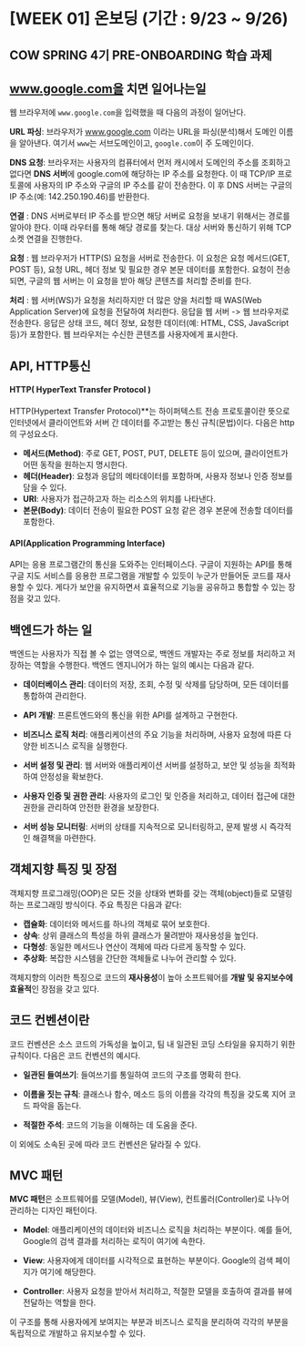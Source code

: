 # [WEEK 01] 온보딩 (기간 : 9/23 ~ 9/26)

## COW SPRING 4기 PRE-ONBOARDING 학습 과제


## www.google.com을 치면 일어나는일

웹 브라우저에 `www.google.com`을 입력했을 때 다음의 과정이 일어난다. 

**URL 파싱**:  브라우저가 www.google.com 이라는 URL을 파싱(분석)해서 도메인 이름을 알아낸다. 여기서 `www`는 서브도메인이고, `google.com`이 주 도메인이다.

**DNS 요청**:  브라우저는 사용자의 컴퓨터에서 먼저 캐시에서 도메인의 주소를 조회하고 없다면 **DNS 서버**에 google.com에 해당하는 IP 주소를 요청한다. 이 때 TCP/IP 프로토콜에 사용자의 IP 주소와 구글의 IP 주소를 같이 전송한다. 이 후 DNS 서버는 구글의 IP 주소(예: 142.250.190.46)를 반환한다. 

**연결** : DNS 서버로부터 IP 주소를 받으면 해당 서버로 요청을 보내기 위해서는 경로를 알아야 한다. 이때 라우터를 통해 해당 경로를 찾는다. 대상 서버와 통신하기 위해 TCP 소켓 연결을 진행한다.

**요청** : 웹 브라우저가 HTTP(S) 요청을 서버로 전송한다. 이 요청은 요청 메서드(GET, POST 등), 요청 URL, 헤더 정보 및 필요한 경우 본문 데이터를 포함한다. 요청이 전송되면, 구글의 웹 서버는 이 요청을 받아 해당 콘텐츠를 처리할 준비를 한다.

**처리** : 웹 서버(WS)가 요청을 처리하지만 더 많은 양을 처리할 때 WAS(Web Application Server)에 요청을 전달하여 처리한다. 응답을 웹 서버 -> 웹 브라우저로 전송한다. 응답은 상태 코드, 헤더 정보, 요청한 데이터(예: HTML, CSS, JavaScript 등)가 포함한다. 웹 브라우저는 수신한 콘텐츠를 사용자에게 표시한다.


##  API, HTTP통신



####  HTTP( HyperText Transfer Protocol )
HTTP(Hypertext Transfer Protocol)**는 하이퍼텍스트 전송 프로토콜이란 뜻으로 인터넷에서 클라이언트와 서버 간 데이터를 주고받는 통신 규칙(문법)이다. 다음은 http의 구성요소다. 

-   **메서드(Method)**: 주로 GET, POST, PUT, DELETE 등이 있으며, 클라이언트가 어떤 동작을 원하는지 명시한다.
-   **헤더(Header)**: 요청과 응답의 메타데이터를 포함하며, 사용자 정보나 인증 정보를 담을 수 있다.
-   **URI**: 사용자가 접근하고자 하는 리소스의 위치를 나타낸다.
-   **본문(Body)**: 데이터 전송이 필요한 POST 요청 같은 경우 본문에 전송할 데이터를 포함한다.

####  API(Application Programming Interface)

API는 응용 프로그램간의 통신을 도와주는 인터페이스다. 구글이 지원하는 API를 통해 구글 지도 서비스를 응용한 프로그램을 개발할 수 있듯이 누군가 만들어둔 코드를 재사용할 수 있다. 게다가 보안을 유지하면서 효율적으로 기능을 공유하고 통합할 수 있는 장점을 갖고 있다.


## 백엔드가 하는 일

백엔드는 사용자가 직접 볼 수 없는 영역으로, 백엔드 개발자는 주로 정보를 처리하고 저장하는 역할을 수행한다. 백엔드 엔지니어가 하는 일의 예시는 다음과 같다.

-   **데이터베이스 관리**: 데이터의 저장, 조회, 수정 및 삭제를 담당하며, 모든 데이터를 통합하여 관리한다.
    
-   **API 개발**: 프론트엔드와의 통신을 위한 API를 설계하고 구현한다.
    
-   **비즈니스 로직 처리**: 애플리케이션의 주요 기능을 처리하며, 사용자 요청에 따른 다양한 비즈니스 로직을 실행한다.
    
-   **서버 설정 및 관리**: 웹 서버와 애플리케이션 서버를 설정하고, 보안 및 성능을 최적화하여 안정성을 확보한다.
    
-   **사용자 인증 및 권한 관리**: 사용자의 로그인 및 인증을 처리하고, 데이터 접근에 대한 권한을 관리하여 안전한 환경을 보장한다.
    
-   **서버 성능 모니터링**: 서버의 상태를 지속적으로 모니터링하고, 문제 발생 시 즉각적인 해결책을 마련한다.

## 객체지향 특징 및 장점
객체지향 프로그래밍(OOP)은 모든 것을 상태와 변화를 갖는 객체(object)들로 모델링하는 프로그래밍 방식이다. 주요 특징은 다음과 같다:

-   **캡슐화**: 데이터와 메서드를 하나의 객체로 묶어 보호한다.
-   **상속**: 상위 클래스의 특성을 하위 클래스가 물려받아 재사용성을 높인다.
-   **다형성**: 동일한 메서드나 연산이 객체에 따라 다르게 동작할 수 있다.
-   **추상화**: 복잡한 시스템을 간단한 객체들로 나누어 관리할 수 있다.

객체지향의 이러한 특징으로 코드의 **재사용성**이 높아 소프트웨어를 **개발 및 유지보수에 효율적**인 장점을 갖고 있다. 

## 코드 컨벤션이란

코드 컨벤션은 소스 코드의 가독성을 높이고, 팀 내 일관된 코딩 스타일을 유지하기 위한 규칙이다. 다음은 코드 컨벤션의 예시다. 

-   **일관된 들여쓰기**: 들여쓰기를 통일하여 코드의 구조를 명확히 한다.
-   **이름을 짓는 규칙**: 클래스나 함수, 메소드 등의 이름을 각각의 특징을 갖도록 지어 코드 파악을 돕는다.

-   **적절한 주석**: 코드의 기능을 이해하는 데 도움을 준다.

 이 외에도 소속된 곳에 따라 코드 컨벤션은 달라질 수 있다. 

## MVC 패턴

**MVC 패턴**은 소프트웨어를 모델(Model), 뷰(View), 컨트롤러(Controller)로 나누어 관리하는 디자인 패턴이다.

-   **Model**: 애플리케이션의 데이터와 비즈니스 로직을 처리하는 부분이다. 예를 들어, Google의 검색 결과를 처리하는 로직이 여기에 속한다.
-   **View**: 사용자에게 데이터를 시각적으로 표현하는 부분이다. Google의 검색 페이지가 여기에 해당한다.

-   **Controller**: 사용자 요청을 받아서 처리하고, 적절한 모델을 호출하여 결과를 뷰에 전달하는 역할을 한다.

이 구조를 통해 사용자에게 보여지는 부분과 비즈니스 로직을 분리하여 각각의 부분을 독립적으로 개발하고 유지보수할 수 있다.
